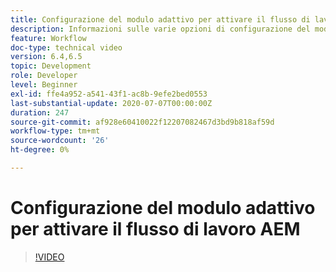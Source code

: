 ```yaml
---
title: Configurazione del modulo adattivo per attivare il flusso di lavoro AEM
description: Informazioni sulle varie opzioni di configurazione del modulo adattivo per attivare il flusso di lavoro AEM
feature: Workflow
doc-type: technical video
version: 6.4,6.5
topic: Development
role: Developer
level: Beginner
exl-id: ffe4a952-a541-43f1-ac8b-9efe2bed0553
last-substantial-update: 2020-07-07T00:00:00Z
duration: 247
source-git-commit: af928e60410022f12207082467d3bd9b818af59d
workflow-type: tm+mt
source-wordcount: '26'
ht-degree: 0%

---
```


# Configurazione del modulo adattivo per attivare il flusso di lavoro AEM


>[!VIDEO](https://video.tv.adobe.com/v/28316?quality=12&learn=on)
